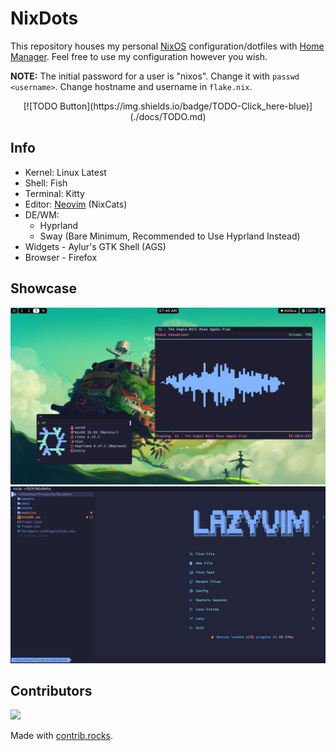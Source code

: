 # NixDots
This repository houses my personal [NixOS](https://nixos.org/) configuration/dotfiles with [Home Manager](https://github.com/nix-community/home-manager). Feel free to use my configuration however you wish.

**NOTE:** The initial password for a user is "nixos". Change it with `passwd <username>`. Change hostname and username in `flake.nix`.

<div align="center">
  [![TODO Button](https://img.shields.io/badge/TODO-Click_here-blue)](./docs/TODO.md)
</div>

## Info
- Kernel: Linux Latest
- Shell: Fish
- Terminal: Kitty
- Editor: [Neovim](https://github.com/Voxi0/NvimDots) (NixCats)
- DE/WM:
  - Hyprland
  - Sway (Bare Minimum, Recommended to Use Hyprland Instead)
- Widgets - Aylur's GTK Shell (AGS)
- Browser - Firefox

## Showcase
![Desktop](./assets/desktop.png)
![Neovim](./assets/neovim.png)

## Contributors
<a href="https://github.com/voxi0/NixDots/graphs/contributors">
  <img src="https://contrib.rocks/image?repo=voxi0/NixDots&max=100&columns=12&anon=0"/>
</a>

Made with [contrib.rocks](https://contrib.rocks).
